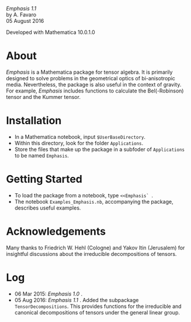 *Emphasis 1.1*  
by A. Favaro  
05 August 2016

Developed with Mathematica 10.0.1.0

# About 
*Emphasis* is a Mathematica package for tensor algebra. It is primarily designed to solve problems in the geometrical optics of bi-anisotropic media. Nevertheless, the package is also useful in the context of gravity. For example, *Emphasis* includes functions to calculate the Bel(-Robinson) tensor and the Kummer tensor.

# Installation 
* In a Mathematica notebook, input `$UserBaseDirectory`.
* Within this directory, look for the folder `Applications`.
* Store the files that make up the package in a subfoder of `Applications` to be named `Emphasis`.      

# Getting Started 
* To load the package from a notebook, type ``<<Emphasis` ``.
* The notebook `Examples_Emphasis.nb`, accompanying the package, describes useful examples. 

# Acknowledgements 
Many thanks to Friedrich W. Hehl (Cologne) and Yakov Itin (Jerusalem) for insightful discussions about the irreducible decompositions of tensors.

# Log 
* 06 Mar 2015: *Emphasis 1.0* .
* 05 Aug 2016: *Emphasis 1.1* . Added the subpackage `TensorDecompositions`. This provides functions for the irreducible and canonical decompositions of tensors under the general linear group.
